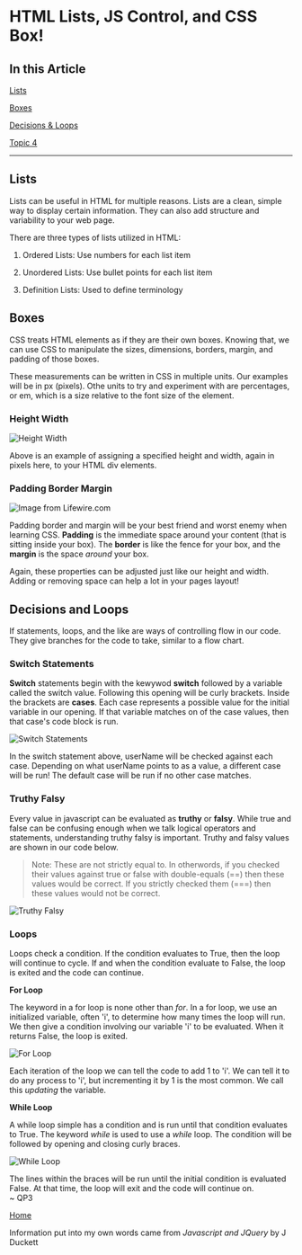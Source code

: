 # HTML Lists, JS Control, and CSS Box!

## In this Article

[Lists](#topic1)

[Boxes](#topic2)

[Decisions & Loops](#topic3)

[Topic 4](#topic4)

---

<a name="topic1"></a>

## Lists

Lists can be useful in HTML for multiple reasons.  Lists are a clean, simple way to display certain information.  They can also add structure and variability to your web page.  

There are three types of lists utilized in HTML:

1. Ordered Lists: Use numbers for each list item

2. Unordered Lists: Use bullet points for each list item

3. Definition Lists: Used to define terminology


<a name="topic2"></a>

## Boxes

CSS treats HTML elements as if they are their own boxes.  Knowing that, we can use CSS to manipulate the sizes, dimensions, borders, margin, and padding of those boxes.  

These measurements can be written in CSS in multiple units.  Our examples will be in px (pixels).  Othe units to try and experiment with are percentages, or em, which is a size relative to the font size of the element.

### Height Width

![Height Width](../images/heightwidth.png)

Above is an example of assigning a specified height and width, again in pixels here, to your HTML div elements.  

### Padding Border Margin

![Image from Lifewire.com](https://www.lifewire.com/thmb/G0b9IA2IYa9HEpCHMiUE1K0GBoM=/1532x1179/filters:no_upscale():max_bytes(150000):strip_icc()/Padding-5ada00eb1d640400390ccf6d.jpg)

Padding border and margin will be your best friend and worst enemy when learning CSS.  **Padding** is the immediate space around your content (that is sitting inside your box).  The **border** is like the fence for your box, and the **margin** is the space *around* your box.  

Again, these properties can be adjusted just like our height and width.  Adding or removing space can help a lot in your pages layout!

<a name="topic3"></a>

## Decisions and Loops

If statements, loops, and the like are ways of controlling flow in our code.  They give branches for the code to take, similar to a flow chart.

### Switch Statements

**Switch** statements begin with the kewywod **switch** followed by a variable called the switch value.  Following this opening will be curly brackets.  Inside the brackets are **cases**. Each case represents a possible value for the initial variable in our opening.  If that variable matches on of the case values, then that case's code block is run.

![Switch Statements](../images/switch.png)

In the switch statement above, userName will be checked against each case.  Depending on what userName points to as a value, a different case will be run!  The default case will be run if no other case matches.

### Truthy Falsy

Every value in javascript can be evaluated as **truthy** or **falsy**.  While true and false can be confusing enough when we talk logical operators and statements, understanding truthy falsy is important. Truthy and falsy values are shown in our code below.

> Note: These are not strictly equal to.  In otherwords, if you checked their values against true or false with double-equals (==) then these values would be correct. If you strictly checked them (===) then these values would not be correct.  

![Truthy Falsy](../images/truthyfalsy.png)

### Loops

Loops check a condition. If the condition evaluates to True, then the loop will continue to cycle.  If and when the condition evaluate to False, the loop is exited and the code can continue.

**For Loop**

The keyword in a for loop is none other than *for*. In a for loop, we use an initialized variable, often 'i', to determine how many times the loop will run.  We then give a condition involving our variable 'i' to be evaluated.  When it returns False, the loop is exited.  

![For Loop](../images/forloop.png)

Each iteration of the loop we can tell the code to add 1 to 'i'.  We can tell it to do any process to 'i', but incrementing it by 1 is the most common.  We call this *updating* the variable. 

**While Loop**

A while loop simple has a condition and is run until that condition evaluates to True.  The keyword *while* is used to use a *while* loop.  The condition will be followed by opening and closing curly braces.  

![While Loop](../images/whileloop.png)

The lines within the braces will be run until the initial condition is evaluated False.  At that time, the loop will exit and the code will continue on.  
~ QP3

[Home](../README.md)

Information put into my own words came from *Javascript and JQuery* by J Duckett

